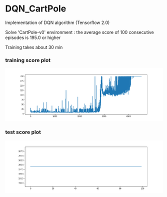 # DQN_CartPole

Implementation of DQN algorithm (Tensorflow 2.0)

Solve 'CartPole-v0' environment : the average score of 100 consecutive episodes is 195.0 or higher

Training takes about 30 min

### training score plot
![score_train](./result/score_train.png)

### test score plot
![score_test](./result/score_test.png)
